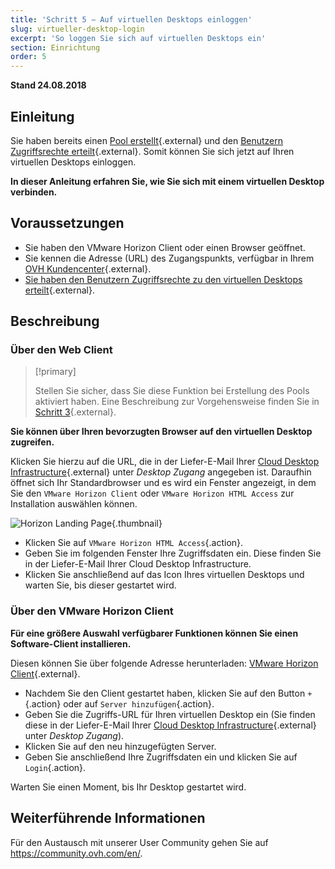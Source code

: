 ```yaml
---
title: 'Schritt 5 − Auf virtuellen Desktops einloggen'
slug: virtueller-desktop-login
excerpt: 'So loggen Sie sich auf virtuellen Desktops ein'
section: Einrichtung
order: 5
---
```


**Stand 24.08.2018**

## Einleitung

Sie haben bereits einen [Pool erstellt](https://docs.ovh.com/de/cloud-desktop-infrastructure/pool-erstellen/){.external} und den [Benutzern Zugriffsrechte erteilt](https://docs.ovh.com/de/cloud-desktop-infrastructure/virtuelle-desktops-zuweisen/){.external}. Somit können Sie sich jetzt auf Ihren virtuellen Desktops einloggen.

**In dieser Anleitung erfahren Sie, wie Sie sich mit einem virtuellen Desktop verbinden.**

## Voraussetzungen

- Sie haben den VMware Horizon Client oder einen Browser geöffnet.
- Sie kennen die Adresse (URL) des Zugangspunkts, verfügbar in Ihrem [OVH Kundencenter](https://www.ovh.com/auth/?action=gotomanager&from=https://www.ovh.de/&ovhSubsidiary=de){.external}.
- [Sie haben den Benutzern Zugriffsrechte zu den virtuellen Desktops erteilt](https://docs.ovh.com/de/cloud-desktop-infrastructure/virtuelle-desktops-zuweisen/){.external}.


## Beschreibung

### Über den Web Client

> [!primary]
>
> Stellen Sie sicher, dass Sie diese Funktion bei Erstellung des Pools aktiviert haben. Eine Beschreibung zur Vorgehensweise finden Sie in [Schritt 3](https://docs.ovh.com/de/cloud-desktop-infrastructure/pool-erstellen){.external}.
> 

**Sie können über Ihren bevorzugten Browser auf den virtuellen Desktop zugreifen.**

Klicken Sie hierzu auf die URL, die in der Liefer-E-Mail Ihrer [Cloud Desktop Infrastructure](https://www.ovh.de/cloud/cloud-desktop/infrastructure/){.external} unter *Desktop Zugang* angegeben ist. Daraufhin öffnet sich Ihr Standardbrowser und es wird ein Fenster angezeigt, in dem Sie den `VMware Horizon Client` oder `VMware Horizon HTML Access` zur Installation auswählen können.

![Horizon Landing Page](images/1200.png){.thumbnail}

- Klicken Sie auf `VMware Horizon HTML Access`{.action}.
- Geben Sie im folgenden Fenster Ihre Zugriffsdaten ein. Diese finden Sie in der Liefer-E-Mail Ihrer Cloud Desktop Infrastructure.
- Klicken Sie anschließend auf das Icon Ihres virtuellen Desktops und warten Sie, bis dieser gestartet wird.


### Über den VMware Horizon Client

**Für eine größere Auswahl verfügbarer Funktionen können Sie einen Software-Client installieren.**

Diesen können Sie über folgende Adresse herunterladen: [VMware Horizon Client](https://my.vmware.com/en/web/vmware/info/slug/desktop_end_user_computing/vmware_horizon_clients/4_0){.external}.

- Nachdem Sie den Client gestartet haben, klicken Sie auf den Button `+`{.action} oder auf `Server hinzufügen`{.action}.
- Geben Sie die Zugriffs-URL für Ihren virtuellen Desktop ein (Sie finden diese in der Liefer-E-Mail Ihrer [Cloud Desktop Infrastructure](https://www.ovh.de/cloud/cloud-desktop/infrastructure/){.external} unter *Desktop Zugang*).
- Klicken Sie auf den neu hinzugefügten Server.
- Geben Sie anschließend Ihre Zugriffsdaten ein und klicken Sie auf `Login`{.action}.

Warten Sie einen Moment, bis Ihr Desktop gestartet wird.

## Weiterführende Informationen

Für den Austausch mit unserer User Community gehen Sie auf <https://community.ovh.com/en/>.